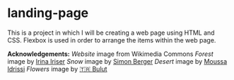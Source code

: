 # landing-page

This is a project in which I will be creating a web page using HTML and CSS. Flexbox is used in order to arrange the items within the web page.

**Acknowledgements:**
*Website* image from Wikimedia Commons
*Forest* image by [Irina Iriser](https://www.pexels.com/@iriser/)
*Snow* image by [Simon Berger](https://www.pexels.com/@8moments/)
*Desert* image by [Moussa Idrissi](https://www.pexels.com/@mographe/)
*Flowers* image by [🇹🇷 Bulut](https://www.pexels.com/@bulutsadehanim/)
